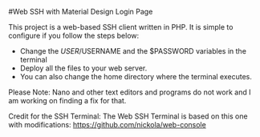 #Web SSH with Material Design Login Page

This project is a web-based SSH client written in PHP.
It is simple to configure if you follow the steps below:
- Change the $USER/$USERNAME and the $PASSWORD variables in the terminal 
- Deploy all the files to your web server.
- You can also change the home directory where the terminal executes.

Please Note: Nano and other text editors and programs do not work and I am working on finding a fix for that.

Credit for the SSH Terminal:
The Web SSH Terminal is based on this one with modifications: https://github.com/nickola/web-console

